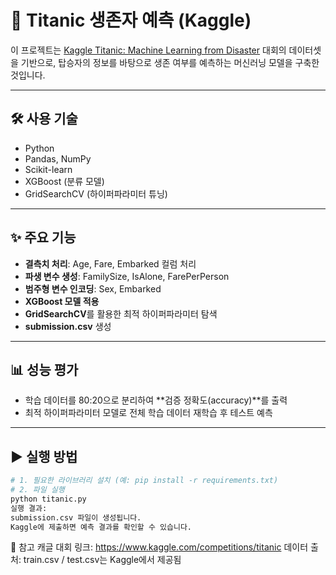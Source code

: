 # 🚢 Titanic 생존자 예측 (Kaggle)
이 프로젝트는 [Kaggle Titanic: Machine Learning from Disaster](https://www.kaggle.com/competitions/titanic) 대회의 데이터셋을 기반으로, 탑승자의 정보를 바탕으로 생존 여부를 예측하는 머신러닝 모델을 구축한 것입니다.

---

## 🛠 사용 기술
- Python
- Pandas, NumPy
- Scikit-learn
- XGBoost (분류 모델)
- GridSearchCV (하이퍼파라미터 튜닝)

---

## ✨ 주요 기능
- **결측치 처리**: Age, Fare, Embarked 컬럼 처리
- **파생 변수 생성**: FamilySize, IsAlone, FarePerPerson
- **범주형 변수 인코딩**: Sex, Embarked
- **XGBoost 모델 적용**
- **GridSearchCV**를 활용한 최적 하이퍼파라미터 탐색
- **submission.csv** 생성

---

## 📊 성능 평가
- 학습 데이터를 80:20으로 분리하여 **검증 정확도(accuracy)**를 출력
- 최적 하이퍼파라미터 모델로 전체 학습 데이터 재학습 후 테스트 예측

---

## ▶️ 실행 방법
```bash
# 1. 필요한 라이브러리 설치 (예: pip install -r requirements.txt)
# 2. 파일 실행
python titanic.py
실행 결과:
submission.csv 파일이 생성됩니다.
Kaggle에 제출하면 예측 결과를 확인할 수 있습니다.
```

📌 참고
캐글 대회 링크: https://www.kaggle.com/competitions/titanic
데이터 출처: train.csv / test.csv는 Kaggle에서 제공됨


